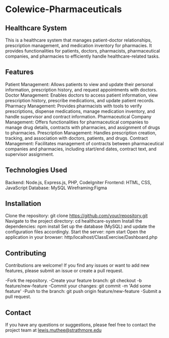 # Colewice-Pharmaceuticals
## Healthcare System
This is a healthcare system that manages patient-doctor relationships, prescription management, and medication inventory for pharmacies. It provides functionalities for patients, doctors, pharmacists, pharmaceutical companies, and pharmacies to efficiently handle healthcare-related tasks.

## Features
Patient Management: Allows patients to view and update their personal information, prescription history, and request appointments with doctors.
Doctor Management: Enables doctors to access patient information, view prescription history, prescribe medications, and update patient records.
Pharmacy Management: Provides pharmacists with tools to verify prescriptions, dispense medications, manage medication inventory, and handle supervisor and contract information.
Pharmaceutical Company Management: Offers functionalities for pharmaceutical companies to manage drug details, contracts with pharmacies, and assignment of drugs to pharmacies.
Prescription Management: Handles prescription creation, tracking, and association with doctors, patients, and drugs.
Contract Management: Facilitates management of contracts between pharmaceutical companies and pharmacies, including start/end dates, contract text, and supervisor assignment.

## Technologies Used
Backend: Node.js, Express.js, PHP, CodeIgniter
Frontend: HTML, CSS, JavaScript
Database: MySQL
Wireframing:Figma

## Installation
Clone the repository: git clone https://github.com/your/repository.git
Navigate to the project directory: cd healthcare-system
Install the dependencies: npm install
Set up the database (MySQL) and update the configuration files accordingly.
Start the server: npm start
Open the application in your browser: http/localhost/ClassExercise/Dashboard.php

## Contributing
Contributions are welcome! If you find any issues or want to add new features, please submit an issue or create a pull request.

-Fork the repository.
-Create your feature branch: git checkout -b feature/new-feature
-Commit your changes: git commit -m 'Add some feature'
-Push to the branch: git push origin feature/new-feature
-Submit a pull request.

## Contact
If you have any questions or suggestions, please feel free to contact the project team at lewis.muthee@strathmore.edu
